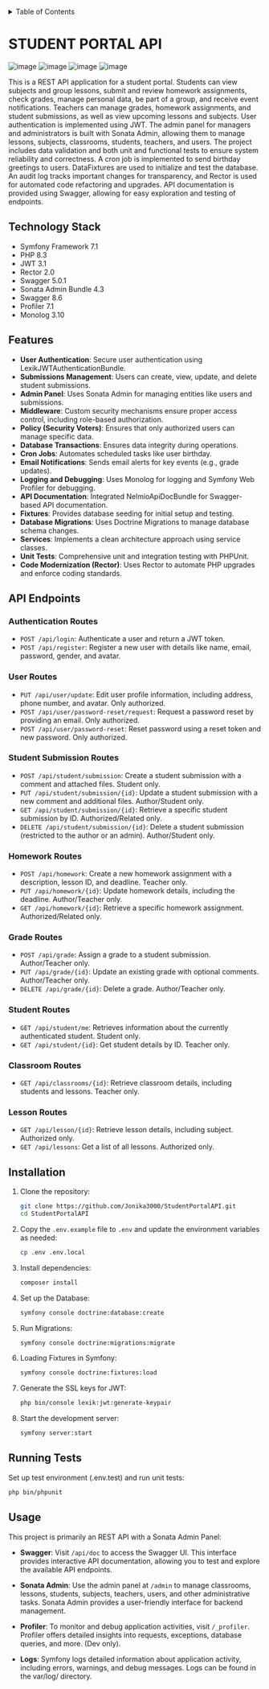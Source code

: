 <a id="readme-top"></a>
<details>
  <summary>Table of Contents</summary>
  <ol>
    <li>
      <a href="#student-portal-api">About The Project</a>
    </li>
    <li>
      <a href="#technology-stack">Technology Stack</a>
    </li>
    <li>
      <a href="#features">Features</a>
    </li>
    <li>
      <a href="#api-endpoints">API Endpoints</a>
      <ul>
        <li><a href="#authentication-routes">Authentication Routes</a></li>
        <li><a href="#user-routes">User Routes</a></li>
        <li><a href="#grade-routes">Grade Routes</a></li>
        <li><a href="#homework-routes">Homework Routes</a></li>
        <li><a href="#student-submission-routes">Student Submission Routes</a></li>
        <li><a href="#lesson-routes">Lesson Routes</a></li>
        <li><a href="#classroom-routes">Classroom Routes</a></li>
      </ul>
    </li>
    <li>
      <a href="#installation">Installation</a>
    </li>
    <li>
      <a href="#running-tests">Running Tests</a>
    </li>
    <li>
      <a href="#usage">Usage</a>
    </li>
  </ol>
</details>

# STUDENT PORTAL API

![image](https://img.shields.io/badge/Symfony-000000?style=for-the-badge&logo=Symfony&logoColor=white) ![image](https://img.shields.io/badge/Swagger-85EA2D?style=for-the-badge&logo=Swagger&logoColor=white) ![image](https://img.shields.io/badge/JWT-000000?style=for-the-badge&logo=JSON%20web%20tokens&logoColor=white) ![image](https://img.shields.io/badge/PostgreSQL-green?style=for-the-badge)

This is a REST API application for a student portal. Students can view subjects and group lessons, submit and review homework assignments, check grades, manage personal data, be part of a group, and receive event notifications. Teachers can manage grades, homework assignments, and student submissions, as well as view upcoming lessons and subjects. User authentication is implemented using JWT. The admin panel for managers and administrators is built with Sonata Admin, allowing them to manage lessons, subjects, classrooms, students, teachers, and users. The project includes data validation and both unit and functional tests to ensure system reliability and correctness. A cron job is implemented to send birthday greetings to users. DataFixtures are used to initialize and test the database. An audit log tracks important changes for transparency, and Rector is used for automated code refactoring and upgrades. API documentation is provided using Swagger, allowing for easy exploration and testing of endpoints.

## Technology Stack

* Symfony Framework 7.1
* PHP 8.3
* JWT 3.1
* Rector 2.0
* Swagger 5.0.1
* Sonata Admin Bundle 4.3
* Swagger 8.6
* Profiler 7.1
* Monolog 3.10

## Features

- **User Authentication**: Secure user authentication using LexikJWTAuthenticationBundle.
- **Submissions Management**: Users can create, view, update, and delete student submissions.
- **Admin Panel**: Uses Sonata Admin for managing entities like users and submissions.
- **Middleware**: Custom security mechanisms ensure proper access control, including role-based authorization.
- **Policy (Security Voters)**: Ensures that only authorized users can manage specific data.
- **Database Transactions**: Ensures data integrity during operations.
- **Cron Jobs**: Automates scheduled tasks like user birthday.
- **Email Notifications**: Sends email alerts for key events (e.g., grade updates).
- **Logging and Debugging**: Uses Monolog for logging and Symfony Web Profiler for debugging.
- **API Documentation**: Integrated NelmioApiDocBundle for Swagger-based API documentation.
- **Fixtures**: Provides database seeding for initial setup and testing.
- **Database Migrations**: Uses Doctrine Migrations to manage database schema changes.
- **Services**: Implements a clean architecture approach using service classes.
- **Unit Tests**: Comprehensive unit and integration testing with PHPUnit.
- **Code Modernization (Rector)**: Uses Rector to automate PHP upgrades and enforce coding standards.

## API Endpoints

### Authentication Routes

- `POST /api/login`: Authenticate a user and return a JWT token.
- `POST /api/register`: Register a new user with details like name, email, password, gender, and avatar.

### User Routes

- `PUT /api/user/update`: Edit user profile information, including address, phone number, and avatar. Only authorized.
- `POST /api/user/password-reset/request`: Request a password reset by providing an email. Only authorized.
- `POST /api/user/password-reset`: Reset password using a reset token and new password. Only authorized.

### Student Submission Routes

- `POST /api/student/submission`: Create a student submission with a comment and attached files. Student only.
- `PUT /api/student/submission/{id}`: Update a student submission with a new comment and additional files. Author/Student only.
- `GET /api/student/submission/{id}`: Retrieve a specific student submission by ID. Authorized/Related only.
- `DELETE /api/student/submission/{id}`: Delete a student submission (restricted to the author or an admin). Author/Student only.

### Homework Routes

- `POST /api/homework`: Create a new homework assignment with a description, lesson ID, and deadline. Teacher only.
- `PUT /api/homework/{id}`: Update homework details, including the deadline. Author/Teacher only.
- `GET /api/homework/{id}`: Retrieve a specific homework assignment. Authorized/Related only.

### Grade Routes

- `POST /api/grade`: Assign a grade to a student submission. Author/Teacher only.
- `PUT /api/grade/{id}`: Update an existing grade with optional comments. Author/Teacher only.
- `DELETE /api/grade/{id}`:  Delete a grade. Author/Teacher only.

### Student Routes

- `GET /api/student/me`: Retrieves information about the currently authenticated student. Student only.
- `GET /api/student/{id}`: Get student details by ID. Teacher only.

### Classroom Routes

- `GET /api/classrooms/{id}`: Retrieve classroom details, including students and lessons. Teacher only.

### Lesson Routes

- `GET /api/lesson/{id}`: Retrieve lesson details, including subject. Authorized only.
- `GET /api/lessons`: Get a list of all lessons. Authorized only.

## Installation

1. Clone the repository:

    ```bash
    git clone https://github.com/Jonika3000/StudentPortalAPI.git
    cd StudentPortalAPI
    ```

2. Copy the `.env.example` file to `.env` and update the environment variables as needed:

    ```bash
    cp .env .env.local
    ```

3. Install dependencies:

    ```bash
    composer install
    ```

4. Set up the Database:

    ```bash
    symfony console doctrine:database:create
    ``` 

5. Run Migrations:

    ```bash
    symfony console doctrine:migrations:migrate
    ```

6. Loading Fixtures in Symfony:

    ```bash
    symfony console doctrine:fixtures:load
    ```

6. Generate the SSL keys for JWT:

    ```bash
    php bin/console lexik:jwt:generate-keypair
    ```

8. Start the development server:

    ```bash
    symfony server:start
    ```

## Running Tests

Set up test environment (.env.test) and run unit tests:

```bash
php bin/phpunit
```

## Usage

This project is primarily an REST API with a Sonata Admin Panel:

- **Swagger**: Visit `/api/doc` to access the Swagger UI. This interface provides interactive API documentation, allowing you to test and explore the available API endpoints.

- **Sonata Admin**: Use the admin panel at `/admin` to manage classrooms, lessons, students, subjects, teachers, users, and other administrative tasks. Sonata Admin provides a user-friendly interface for backend management.

- **Profiler**: To monitor and debug application activities, visit `/_profiler`. Profiler offers detailed insights into requests, exceptions, database queries, and more. (Dev only).

- **Logs**: Symfony logs detailed information about application activity, including errors, warnings, and debug messages. Logs can be found in the var/log/ directory.

